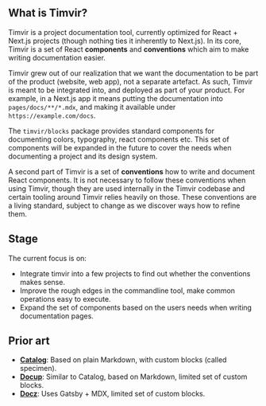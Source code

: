 ## What is Timvir?

Timvir is a project documentation tool, currently optimized for React + Next.js projects (though nothing ties it inherently to Next.js). In its core, Timvir is a set of React
**components** and **conventions** which aim to make writing documentation easier.

Timvir grew out of our realization that we want the documentation to be part of the product (website, web app), not a separate artefact.
As such, Timvir is meant to be integrated into, and deployed as part of your product. For example, in a Next.js app it means putting the
documentation into `pages/docs/**/*.mdx`, and making it available under `https://example.com/docs`.

The `timvir/blocks` package provides standard components for documenting colors, typography, react components etc. This set of components
will be expanded in the future to cover the needs when documenting a project and its design system.

A second part of Timvir is a set of **conventions** how to write and document React components. It is not necessary to follow these conventions
when using Timvir, though they are used internally in the Timvir codebase and certain tooling around Timvir relies heavily on those.
These conventions are a living standard, subject to change as we discover ways how to refine them.

## Stage

The current focus is on:

- Integrate timvir into a few projects to find out whether the conventions makes sense.
- Improve the rough edges in the commandline tool, make common operations easy to execute.
- Expand the set of components based on the users needs when writing documentation pages.

## Prior art

 - **[Catalog](https://catalog.style)**: Based on plain Markdown, with custom blocks (called specimen).
 - **[Docup](https://docup.now.sh/)**: Similar to Catalog, based on Markdown, limited set of custom blocks.
 - **[Docz](https://www.docz.site/)**: Uses Gatsby + MDX, limited set of custom blocks.
